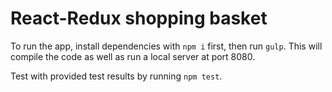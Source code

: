 # React-Redux shopping basket

To run the app, install dependencies with `npm i` first, then run `gulp`.
This will compile the code as well as run a local server at port 8080.

Test with provided test results by running `npm test`.